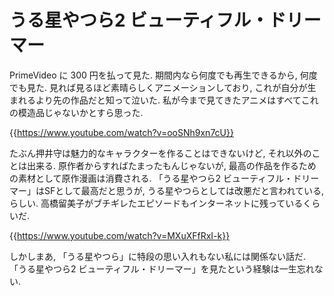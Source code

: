 # うる星やつら2 ビューティフル・ドリーマー

PrimeVideo に 300 円を払って見た.
期間内なら何度でも再生できるから, 何度でも見た.
見れば見るほど素晴らしくアニメーションしており, これが自分が生まれるより先の作品だと知って泣いた.
私が今まで見てきたアニメはすべてこれの模造品じゃないかとすら思った.

{{https://www.youtube.com/watch?v=ooSNh9xn7cU}}

たぶん押井守は魅力的なキャラクターを作ることはできないけど, それ以外のことは出来る.
原作者からすればたまったもんじゃないが, 最高の作品を作るための素材として原作漫画は消費される.
「うる星やつら2 ビューティフル・ドリーマー」はSFとして最高だと思うが, うる星やつらとしては改悪だと言われている, らしい.
高橋留美子がブチギレたエピソードもインターネットに残っているくらいだ.

{{https://www.youtube.com/watch?v=MXuXFfRxI-k}}

しかしまあ, 「うる星やつら」に特段の思い入れもない私には関係ない話だ.
「うる星やつら2 ビューティフル・ドリーマー」を見たという経験は一生忘れない.
